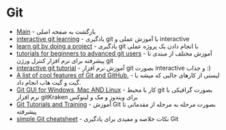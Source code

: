# Git 

- [Main](./README.md) - بازگشت به صفحه اصلی 
- [interactive git learning](http://learngitbranching.js.org) - یادگیری git با آموزش عملی و interactive
- [learn git by doing a project](http://githowto.com) - یادگیری git با انجام دادن یک پروژه عملی
- [tutorials for beginners to advanced git users](http://gitready.com) - آموزش مختلف از مبتدی تا پیشرفته برای نرم افزار کنترل ورژن git
- [interactive git tutorial](http://try.github.io) - آموزش نرم افزار git بصورت interactive و جذاب :)
- [A list of cool features of Git and GitHub.](http://github.com/tiimgreen/github-cheat-sheet) - لیستی از کارهای جالبی که میشه با گیت و گیت هاب انجام داد.
- [Git GUI for Windows, Mac AND Linux](http://gitkraken.com) - کار با محیط git بصورت گرافیکی با نرم افزار gitKraken برای ویندوز و مک و لینوکس
- [Git Tutorials and Training](http://atlassian.com/git/tutorials) - آموزش Git بصورت مرحله به مرحله از مقدماتی تا پیشرفته 
- [simple Git cheatsheet](http://gist.github.com/hofmannsven/6814451) - نکات خلاصه و مفیدی برای یادگیری Git 
